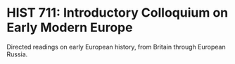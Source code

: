 # HIST 711: Introductory Colloquium on Early Modern Europe

Directed readings on early European history, from Britain through European Russia.